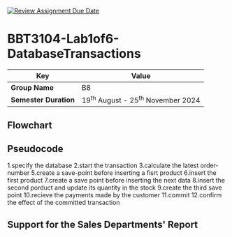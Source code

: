 [![Review Assignment Due Date](https://classroom.github.com/assets/deadline-readme-button-22041afd0340ce965d47ae6ef1cefeee28c7c493a6346c4f15d667ab976d596c.svg)](https://classroom.github.com/a/r-tQZu0l)
# BBT3104-Lab1of6-DatabaseTransactions


| **Key**                                                               | Value                                                                                                                                                                              |
|---------------|---------------------------------------------------------|
| **Group Name**                                                               | B8 |
| **Semester Duration**                                                 | 19<sup>th</sup> August - 25<sup>th</sup> November 2024                                                                                                                       |

## Flowchart

## Pseudocode
1.specify the database
2.start the transaction
3.calculate the latest order-number
5.create a save-point before inserting a fisrt product
6.insert the first product
7.create a save point before inserting the next data
8.insert the second porduct and update its quantity in the stock
9.create the third save point
10.recieve the payments made by the customer
11.commit
12.confirm the effect of the committed transaction
## Support for the Sales Departments' Report
